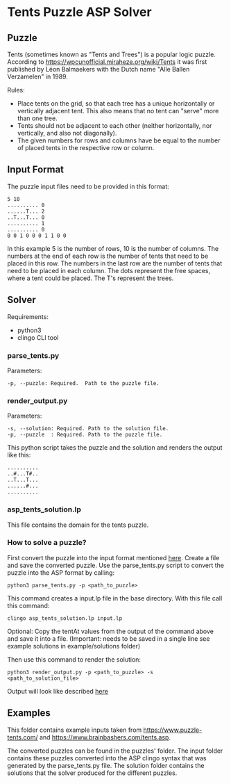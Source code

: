 # Tents Puzzle ASP Solver

## Puzzle

Tents (sometimes known as "Tents and Trees") is a popular logic puzzle. According
to https://wpcunofficial.miraheze.org/wiki/Tents it was first published by Léon Balmaekers with the Dutch name "Alle
Ballen Verzamelen" in 1989.

Rules:

* Place tents on the grid, so that each tree has a unique horizontally or vertically adjacent tent. This also means that
  no tent can "serve" more than one tree.
* Tents should not be adjacent to each other (neither horizontally, nor vertically, and also not diagonally).
* The given numbers for rows and columns have be equal to the number of placed tents in the respective row or column.

## Input Format

The puzzle input files need to be provided in this format:

```
5 10
.......... 0
......T... 2
..T...T... 0
.......... 1
.......... 0
0 0 1 0 0 0 1 1 0 0
```

In this example 5 is the number of rows, 10 is the number of columns. The numbers at the end of each row is the number
of tents that need to be placed in this row. The numbers in the last row are the number of tents that need to be placed
in each column. The dots represent the free spaces, where a tent could be placed. The T's represent the trees.

## Solver

Requirements:

* python3
* clingo CLI tool

### parse_tents.py

Parameters:

```
-p, --puzzle: Required.  Path to the puzzle file.
```

### render_output.py

Parameters:

```
-s, --solution: Required. Path to the solution file.
-p, --puzzle  : Required. Path to the puzzle file.
```

This python script takes the puzzle and the solution and renders the output like this:

```
..........
..#...T#..
..T...T...
......#...
..........
```

### asp_tents_solution.lp

This file contains the domain for the tents puzzle.

### How to solve a puzzle?

First convert the puzzle into the input format mentioned [here](#input-format). Create a file and save the converted
puzzle.
Use the parse_tents.py script to convert the puzzle into the ASP format by calling:

```shell
python3 parse_tents.py -p <path_to_puzzle>
```

This command creates a input.lp file in the base directory. With this file call this command:

```shell
clingo asp_tents_solution.lp input.lp
```
Optional:
Copy the tentAt values from the output of the command above and save it into a file. (Important: needs to be saved in a
single line
see example solutions in example/solutions folder)

Then use this command to render the solution:
```shell
python3 render_output.py -p <path_to_puzzle> -s <path_to_solution_file>
```

Output will look like described [here](#render_outputpy)

## Examples

This folder contains example inputs taken from https://www.puzzle-tents.com/ and https://www.brainbashers.com/tents.asp.

The converted puzzles can be found in the puzzles' folder. The input folder contains these puzzles converted into the
ASP clingo syntax that was generated by the parse_tents.py file. The solution folder contains the solutions that the
solver produced for the different puzzles.
